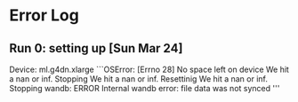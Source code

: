 # Error Log

## Run 0: setting up [Sun Mar 24]
Device: ml.g4dn.xlarge
    ```OSError: [Errno 28] No space left on device
    We hit a nan or inf. Stopping
    We hit a nan or inf. Resettinig 
    We hit a nan or inf. Stopping
    wandb: ERROR Internal wandb error: file data was not synced
    '''

